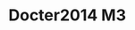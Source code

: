 <a name="material" />

# Docter2014 M3
<script type="application/ld+json">
  {
    "@context": "https://schema.org/",
    "@type": "ChemicalSubstance",
    "http://purl.org/dc/terms/conformsTo":
      {
        "@type": "CreativeWork",
        "@id": "https://bioschemas.org/profiles/ChemicalSubstance/0.4-RELEASE/"
      },
    "@id": "https://egonw.github.io/nanowiki/nanowiki336.html#material",
    "name": "Docter2014 M3",
    "sameAs": "http://127.0.0.1/mediawiki/index.php/Special:URIResolver/Docter2014_M3"
  }
</script>

